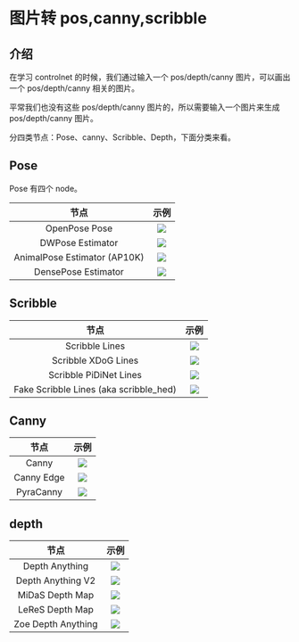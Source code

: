 # 图片转 pos,canny,scribble  


## 介绍


在学习 controlnet 的时候，我们通过输入一个 pos/depth/canny 图片，可以画出一个 pos/depth/canny 相关的图片。 


平常我们也没有这些  pos/depth/canny 图片的，所以需要输入一个图片来生成  pos/depth/canny 图片。  

分四类节点：Pose、canny、Scribble、Depth，下面分类来看。  


## Pose  


Pose 有四个 node。  


| 节点|  示例 |
|:-:|:-:|
|OpenPose Pose|  ![](./OpenPose-Pose.png)|
| DWPose Estimator| ![](./DWPose-Estimator.png) |
|AnimalPose Estimator (AP10K)| ![](./AnimalPose-Estimator.png) |
|DensePose Estimator| ![](./DensePose-Estimator.png) |


## Scribble


| 节点|  示例 |
|:-:|:-:|
|Scribble Lines| ![](./Scribble-Lines.png) |
|Scribble XDoG Lines| ![](./Scribble-XDoG-Lines.png) |
|Scribble PiDiNet Lines| ![](./Scribble-PiDiNet-Lines.png) |
|Fake Scribble Lines (aka scribble_hed)| ![](./Fake-Scribble-Lines.png) |

## Canny



| 节点|  示例 |
|:-:|:-:|
|Canny| ![](./Canny.png)  |
|Canny Edge| ![](./Canny-Edge.png) |
|PyraCanny| ![](./CannyPyra.png) |


## depth

| 节点|  示例 |
|:-:|:-:|
|Depth Anything| ![](./Depth-Anything.png)  |
|Depth Anything V2 | ![](./Depth-Anything-V2.png) |
|MiDaS Depth Map| ![](./MiDaS-Depth-Map.png) |
|LeReS Depth Map | ![](./LeReS-Depth-Map.png) |
|Zoe Depth Anything| ![](./Zoe-Depth-Anything.png) |
